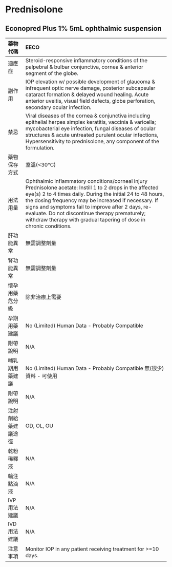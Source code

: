 # Prednisolone

## Econopred Plus 1% 5mL ophthalmic suspension

| 藥物代碼           | EECO                                                                                                                                                                                                                                                                                                                                                                                                          |
|:-------------------|:--------------------------------------------------------------------------------------------------------------------------------------------------------------------------------------------------------------------------------------------------------------------------------------------------------------------------------------------------------------------------------------------------------------|
| 適應症             | Steroid-responsive inflammatory conditions of the palpebral & bulbar conjunctiva, cornea & anterior segment of the globe.                                                                                                                                                                                                                                                                                     |
| 副作用             | IOP elevation w/ possible development of glaucoma & infrequent optic nerve damage, posterior subcapsular cataract formation & delayed wound healing. Acute anterior uveitis, visual field defects, globe perforation, secondary ocular infection.                                                                                                                                                             |
| 禁忌               | Viral diseases of the cornea & conjunctiva including epithelial herpes simplex keratitis, vaccinia & varicella; mycobacterial eye infection, fungal diseases of ocular structures & acute untreated purulent ocular infections, Hypersensitivity to prednisolone, any component of the formulation.                                                                                                           |
| 藥物保存方式       | 室溫(<30℃)                                                                                                                                                                                                                                                                                                                                                                                                    |
| 用法用量           | Ophthalmic inflammatory conditions/corneal injury Prednisolone acetate: Instill 1 to 2 drops in the affected eye(s) 2 to 4 times daily. During the initial 24 to 48 hours, the dosing frequency may be increased if necessary. If signs and symptoms fail to improve after 2 days, re-evaluate. Do not discontinue therapy prematurely; withdraw therapy with gradual tapering of dose in chronic conditions. |
| 肝功能異常         | 無需調整劑量                                                                                                                                                                                                                                                                                                                                                                                                  |
| 腎功能異常         | 無需調整劑量                                                                                                                                                                                                                                                                                                                                                                                                  |
| 懷孕用藥危分級     | 除非治療上需要                                                                                                                                                                                                                                                                                                                                                                                                |
| 孕期用藥建議       | No (Limited) Human Data - Probably Compatible                                                                                                                                                                                                                                                                                                                                                                 |
| 附帶說明           | N/A                                                                                                                                                                                                                                                                                                                                                                                                           |
| 哺乳期用藥建議     | No (Limited) Human Data - Probably Compatible 無(很少)資料 - 可使用                                                                                                                                                                                                                                                                                                                                           |
| 附帶說明           | N/A                                                                                                                                                                                                                                                                                                                                                                                                           |
| 注射劑給藥建議途徑 | OD, OL, OU                                                                                                                                                                                                                                                                                                                                                                                                    |
| 乾粉稀釋液         | N/A                                                                                                                                                                                                                                                                                                                                                                                                           |
| 輸注點滴液         | N/A                                                                                                                                                                                                                                                                                                                                                                                                           |
| IVP 用法建議       | N/A                                                                                                                                                                                                                                                                                                                                                                                                           |
| IVD 用法建議       | N/A                                                                                                                                                                                                                                                                                                                                                                                                           |
| 注意事項           | Monitor IOP in any patient receiving treatment for >=10 days.                                                                                                                                                                                                                                                                                                                                                 |

